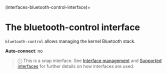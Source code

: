 (interfaces-bluetooth-control-interface)=
# The bluetooth-control interface

`bluetooth-control` allows managing the kernel Bluetooth stack.

**Auto-connect**: no

> ⓘ  This is a snap interface. See [Interface management](/) and [Supported interfaces](/interfaces/index) for further details on how interfaces are used.

